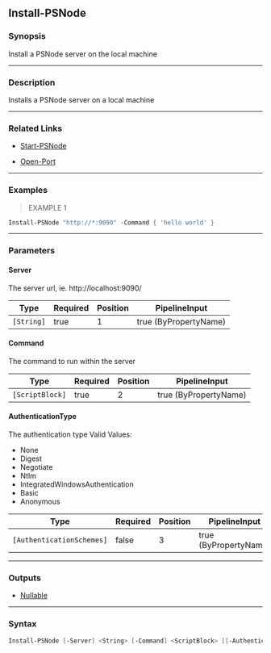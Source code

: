 Install-PSNode
--------------

### Synopsis
Install a PSNode server on the local machine

---

### Description

Installs a PSNode server on a local machine

---

### Related Links
* [Start-PSNode](Start-PSNode)

* [Open-Port](Open-Port)

---

### Examples
> EXAMPLE 1

```PowerShell
Install-PSNode "http://*:9090" -Command { 'hello world' }
```

---

### Parameters
#### **Server**
The server url, ie. http://localhost:9090/

|Type      |Required|Position|PipelineInput        |
|----------|--------|--------|---------------------|
|`[String]`|true    |1       |true (ByPropertyName)|

#### **Command**
The command to run within the server

|Type           |Required|Position|PipelineInput        |
|---------------|--------|--------|---------------------|
|`[ScriptBlock]`|true    |2       |true (ByPropertyName)|

#### **AuthenticationType**
The authentication type
Valid Values:

* None
* Digest
* Negotiate
* Ntlm
* IntegratedWindowsAuthentication
* Basic
* Anonymous

|Type                     |Required|Position|PipelineInput        |
|-------------------------|--------|--------|---------------------|
|`[AuthenticationSchemes]`|false   |3       |true (ByPropertyName)|

---

### Outputs
* [Nullable](https://learn.microsoft.com/en-us/dotnet/api/System.Nullable)

---

### Syntax
```PowerShell
Install-PSNode [-Server] <String> [-Command] <ScriptBlock> [[-AuthenticationType] {None | Digest | Negotiate | Ntlm | IntegratedWindowsAuthentication | Basic | Anonymous}] [<CommonParameters>]
```
